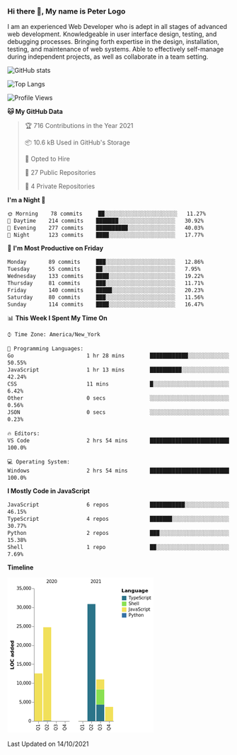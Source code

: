 ### Hi there 👋, My name is Peter Logo

I am an experienced Web Developer who is adept in all stages of advanced web development. Knowledgeable in user interface design, 
testing, and debugging processes. Bringing forth expertise in the design, installation, testing, and maintenance of web systems. 
Able to effectively self-manage during independent projects, as well as collaborate in a team setting.

![GitHub stats](https://github-readme-stats.vercel.app/api?username=peterlogo&show_icons=true&count_private=true&theme=dark)

![Top Langs](https://github-readme-stats.vercel.app/api/top-langs/?username=peterlogo&theme=dark&layout=compact&langs_count=8)

<!--START_SECTION:waka-->
![Profile Views](http://img.shields.io/badge/Profile%20Views-0-blue)

**🐱 My GitHub Data** 

> 🏆 716 Contributions in the Year 2021
 > 
> 📦 10.6 kB Used in GitHub's Storage 
 > 
> 💼 Opted to Hire
 > 
> 📜 27 Public Repositories 
 > 
> 🔑 4 Private Repositories  
 > 
**I'm a Night 🦉** 

```text
🌞 Morning    78 commits     ██░░░░░░░░░░░░░░░░░░░░░░░   11.27% 
🌆 Daytime    214 commits    ███████░░░░░░░░░░░░░░░░░░   30.92% 
🌃 Evening    277 commits    ██████████░░░░░░░░░░░░░░░   40.03% 
🌙 Night      123 commits    ████░░░░░░░░░░░░░░░░░░░░░   17.77%

```
📅 **I'm Most Productive on Friday** 

```text
Monday       89 commits     ███░░░░░░░░░░░░░░░░░░░░░░   12.86% 
Tuesday      55 commits     ██░░░░░░░░░░░░░░░░░░░░░░░   7.95% 
Wednesday    133 commits    ████░░░░░░░░░░░░░░░░░░░░░   19.22% 
Thursday     81 commits     ███░░░░░░░░░░░░░░░░░░░░░░   11.71% 
Friday       140 commits    █████░░░░░░░░░░░░░░░░░░░░   20.23% 
Saturday     80 commits     ███░░░░░░░░░░░░░░░░░░░░░░   11.56% 
Sunday       114 commits    ████░░░░░░░░░░░░░░░░░░░░░   16.47%

```


📊 **This Week I Spent My Time On** 

```text
⌚︎ Time Zone: America/New_York

💬 Programming Languages: 
Go                       1 hr 28 mins        ████████████░░░░░░░░░░░░░   50.55% 
JavaScript               1 hr 13 mins        ██████████░░░░░░░░░░░░░░░   42.24% 
CSS                      11 mins             █░░░░░░░░░░░░░░░░░░░░░░░░   6.42% 
Other                    0 secs              ░░░░░░░░░░░░░░░░░░░░░░░░░   0.56% 
JSON                     0 secs              ░░░░░░░░░░░░░░░░░░░░░░░░░   0.23%

🔥 Editors: 
VS Code                  2 hrs 54 mins       █████████████████████████   100.0%

💻 Operating System: 
Windows                  2 hrs 54 mins       █████████████████████████   100.0%

```

**I Mostly Code in JavaScript** 

```text
JavaScript               6 repos             ███████████░░░░░░░░░░░░░░   46.15% 
TypeScript               4 repos             ███████░░░░░░░░░░░░░░░░░░   30.77% 
Python                   2 repos             ███░░░░░░░░░░░░░░░░░░░░░░   15.38% 
Shell                    1 repo              ██░░░░░░░░░░░░░░░░░░░░░░░   7.69%

```


**Timeline**

![Chart not found](https://raw.githubusercontent.com/peterlogo/peterlogo/main/charts/bar_graph.png) 


 Last Updated on 14/10/2021
<!--END_SECTION:waka-->


